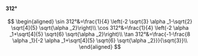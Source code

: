 #### 312°

$$
\begin{aligned}
\sin 312°&=\frac{1}{4} \left(-2 \sqrt{3} \alpha _1-\sqrt{2} \sqrt[4]{5} \sqrt{\alpha _2}\right)\\
\cos 312°&=\frac{1}{4} \left(-2 \alpha _1+\sqrt[4]{5} \sqrt{6} \sqrt{\alpha _2}\right)\\
\tan 312°&=\frac{-1-\frac{8 \alpha _1}{-2 \alpha _1+\sqrt[4]{5} \sqrt{6} \sqrt{\alpha _2}}}{\sqrt{3}}\\
\end{aligned}
$$

